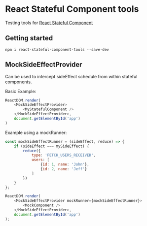 # React Stateful Component tools

Testing tools for [React Stateful Component](https://github.com/vejersele/react-stateful-component)

## Getting started

`npm i react-stateful-component-tools --save-dev`


## MockSideEffectProvider

Can be used to intercept sideEffect schedule from within stateful components.

Basic Example:
```javascript
ReactDOM.render(
    <MockSideEffectProvider>
        <MyStatefulComponent />
    </MockSideEffectProvider>,
    document.getElementById('app')
)

```

Example using a mockRunner:
```javascript
const mockSideEffectRunner = (sideEffect, reduce) => {
    if (sideEffect === mySideEffect) {
        reduce({
            type: 'FETCH_USERS_RECEIVED',
            users: [
                {id: 1, name: 'John'},
                {id: 2, name: 'Jeff'}
            ]
        })
    }
};

ReactDOM.render(
    <MockSideEffectProvider mockRunner={mockSideEffectRunner}>
        <MockComponent />
    </MockSideEffectProvider>,
    document.getElementById('app')
);
```
